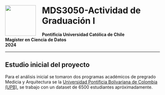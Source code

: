 # <img style="float: left; padding-right: 20px; width: 100px" src="https://upload.wikimedia.org/wikipedia/commons/thumb/8/84/Escudo_de_la_Pontificia_Universidad_Cat%C3%B3lica_de_Chile.svg/1920px-Escudo_de_la_Pontificia_Universidad_Cat%C3%B3lica_de_Chile.svg.png"> MDS3050-Actividad de Graduación I
**Pontificia Universidad Católica de Chile**<br>
**Magíster en Ciencia de Datos**<br>
**2024**<br>

----

## Estudio inicial del proyecto

Para el análisis inicial se tomaron dos programas académicos de pregrado Medicia y Arquitectura se la <a href="https://www.upb.edu.co" target="new"> Universidad Pontificia Bolivariana de Colombia (UPB)</a>, se trabajo con un dataset de 6500 estudiantes apróximadamente. 
